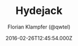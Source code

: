 ---
title: Hydejack
github: https://github.com/hydecorp/hydejack
demo: https://qwtel.com/hydejack/
author: Florian Klampfer (@qwtel)
thumbnail: themes/jekyll-hydejack-theme.jpg
ssg:
  - Jekyll
cms:
  - No Cms
date: 2016-02-26T12:45:54.000Z
description: '''Best Jekyll Theme by a Mile'''
stale: false
disabled: false
disabled_reason: null
---
